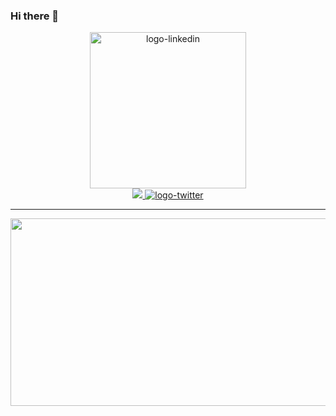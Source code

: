 ### Hi there 👋

<div id="header" align="center" width='500px'>
  <img src="https://media3.giphy.com/media/iIqmM5tTjmpOB9mpbn/giphy.gif?cid=790b761151f31f899444ac109570010daf1b8681fe18d8c1&rid=giphy.gif&ct=g" alt="logo-linkedin" width="250"/>  
</div>

<div id="badges" align="center" padding-top="10">
  <a href="https://www.linkedin.com/in/eduardo-vera-612626191/" target="_blank">
    <img src="https://img.shields.io/badge/-LinkedIn-%230072b1?logo=linkedin&logoColor=white&style=for-the-badge"/>
  </a>
  <a href="https://twitter.com/ewa1do">
    <img src="https://img.shields.io/badge/-twitter-1DA1F2?logo=twitter&logoColor=white&style=for-the-badge" alt="logo-twitter"/>
  </a>
</div>

---

<div align="center">
  <img src="https://giphy.com/gifs/scaler-official-sleep-code-coding-bAQH7WXKqtIBrPs7sR" width="600" height="300"/>
</div>



<!--
**ewa1do/ewa1do** is a ✨ _special_ ✨ repository because its `README.md` (this file) appears on your GitHub profile.

Here are some ideas to get you started:

- 🔭 I’m currently working on ...
- 🌱 I’m currently learning ...
- 👯 I’m looking to collaborate on ...
- 🤔 I’m looking for help with ...
- 💬 Ask me about ...
- 📫 How to reach me: ...
- 😄 Pronouns: ...
- ⚡ Fun fact: ...
-->
